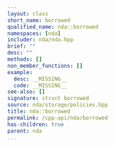 ```yaml
---
layout: class
short_name: borrowed
qualified_name: nda::borrowed
namespaces: [nda]
includer: nda/nda.hpp
brief: ""
desc: ""
methods: []
non_member_functions: []
example:
  desc: __MISSING__
  code: __MISSING__
see-also: []
signature: struct borrowed
source: nda/storage/policies.hpp
title: nda::borrowed
permalink: /cpp-api/nda/borrowed
has-children: true
parent: nda
...
```


